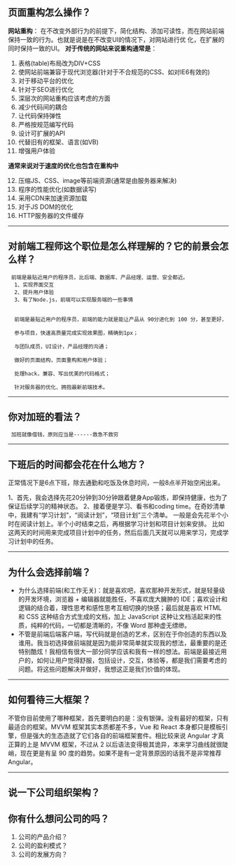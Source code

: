 ## 页面重构怎么操作？
**网站重构**：
​	在不改变外部行为的前提下，简化结构、添加可读性，而在网站前端保持一致的行为。也就是说是在不改变UI的情况下，对网站进行优  化，在扩展的同时保持一致的UI。
**对于传统的网站来说重构通常是**：

1. 表格(table)布局改为DIV+CSS
2. 使网站前端兼容于现代浏览器(针对于不合规范的CSS、如对IE6有效的)
3. 对于移动平台的优化
4. 针对于SEO进行优化
5. 深层次的网站重构应该考虑的方面
6. 减少代码间的耦合
7. 让代码保持弹性
8. 严格按规范编写代码
9. 设计可扩展的API
10. 代替旧有的框架、语言(如VB)
11. 增强用户体验

   **通常来说对于速度的优化也包含在重构中**

12. 压缩JS、CSS、image等前端资源(通常是由服务器来解决)
13. 程序的性能优化(如数据读写)
14. 采用CDN来加速资源加载
15. 对于JS DOM的优化
16. HTTP服务器的文件缓存

---

## 对前端工程师这个职位是怎么样理解的？它的前景会怎么样？

```
 前端是最贴近用户的程序员，比后端、数据库、产品经理、运营、安全都近。
  1、实现界面交互
  2、提升用户体验
  3、有了Node.js，前端可以实现服务端的一些事情


  前端是最贴近用户的程序员，前端的能力就是能让产品从 90分进化到 100 分，甚至更好，

  参与项目，快速高质量完成实现效果图，精确到1px；

  与团队成员，UI设计，产品经理的沟通；

  做好的页面结构，页面重构和用户体验；

  处理hack，兼容、写出优美的代码格式；

  针对服务器的优化、拥抱最新前端技术。
```

---

## 你对加班的看法？

```
 加班就像借钱，原则应当是------救急不救穷
```

---

## 下班后的时间都会花在什么地方？

正常情况下是6点下班，除去通勤和吃饭及休息时间，一般8点半开始空闲出来。

1、首先，我会选择先花20分钟到30分钟跟着健身App锻炼，即保持健康，也为了保证后续学习的精神状态。
2、接着便是学习、看书和coding time。在奇妙清单中，我建有“学习计划”，“阅读计划”，“项目计划”三个清单。
一般是会先花半个小时在阅读计划上。半个小时结束之后，再根据学习计划和项目计划来安排。
比如这两天的时间用来完成项目计划中的任务，然后后面几天就可以用来学习，完成学习计划中的任务。

---

## 为什么会选择前端？

- 为什么选择前端(和工作无关)：就是喜欢吧，喜欢那种开发形式，就是轻量级的开发环境，浏览器 + 编辑器就能胜任，不喜欢庞大臃肿的 IDE；喜欢设计和逻辑的结合着，理性思考和感性思考互相切换的快感；最后就是喜欢 HTML 和 CSS 这种结合方式生成的文档，加上 JavaScript 这种让文档活起来的性质，纯粹的代码，一切都是清晰的，不像 Word 那种虚无缥缈。
- 不管是前端后端客户端，写代码就是创造的艺术，区别在于你创造的东西以及谁用。我当初选择做前端就是因为能非常简单就实现我的想法，最重要的是还特别酷炫！我相信有很大一部分同学应该和我有一样的想法。前端是最接近用户的，如何让用户觉得舒服，包括设计，交互，体验等，都是我们需要考虑的问题。将这些问题解决并做好，我想这正是我们价值的体现。

---

## 如何看待三大框架？

不管你目前使用了哪种框架，首先要明白的是：没有银弹。没有最好的框架，只有最适合的框架。MVVM 框架其实本质都差不多，Vue 和 React 本身都只是模板引擎，但是强大的生态造就了它们各自的前端框架套件。相比较来说 Angular 才真正算的上是 MVVM 框架，不过从 2 以后语法变得极其诡异，本来学习曲线就很陡峭，现在更是有呈 90 度的趋势。如果不是有一定背景原因的话我不是非常推荐 Angular。

---

## 说一下公司组织架构？



## 你有什么想问公司的吗？

1. 公司的产品介绍？
2. 公司的盈利模式？
3. 公司的发展方向？